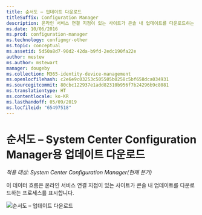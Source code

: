 ```yaml
---
title: 순서도 – 업데이트 다운로드
titleSuffix: Configuration Manager
description: 온라인 서비스 연결 지점이 있는 사이트가 콘솔 내 업데이트를 다운로드하는 프로세스를 참조하세요.
ms.date: 10/06/2016
ms.prod: configuration-manager
ms.technology: configmgr-other
ms.topic: conceptual
ms.assetid: 5d50a8d7-90d2-42da-b9fd-2edc190fa22e
author: mestew
ms.author: mstewart
manager: dougeby
ms.collection: M365-identity-device-management
ms.openlocfilehash: c2e6e9c03253c505505b0258c5bf658dca034931
ms.sourcegitcommit: 80cbc122937e1add82310b956f7b24296b9c8081
ms.translationtype: HT
ms.contentlocale: ko-KR
ms.lasthandoff: 05/09/2019
ms.locfileid: "65497518"
---
```

# <a name="flowchart---download-updates-for-system-center-configuration-manager"></a>순서도 – System Center Configuration Manager용 업데이트 다운로드

*적용 대상: System Center Configuration Manager(현재 분기)*

이 데이터 흐름은 온라인 서비스 연결 지점이 있는 사이트가 콘솔 내 업데이트를 다운로드하는 프로세스를 표시합니다.  

 ![순서도 – 업데이트 다운로드](media/Flowchart---Download-updates.png)  
